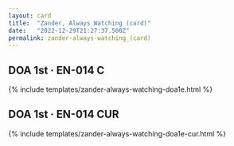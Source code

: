 ```yaml
---
layout: card
title:  "Zander, Always Watching (card)"
date:   "2022-12-29T21:27:37.500Z"
permalink: zander-always-watching_(card)
---
```


## DOA 1st &middot; EN-014 C

{% include templates/zander-always-watching-doa1e.html %}


## DOA 1st &middot; EN-014 CUR

{% include templates/zander-always-watching-doa1e-cur.html %}
